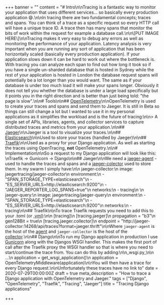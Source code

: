 +++
banner = ""
content = "# Intro\n\nTracing is a fantastic way to monitor your application that uses different services... so basically every production application 😄.\n\nIn tracing there are two fundamental concepts; traces and spans. You can think of a trace as a specific request so every HTTP call will have a unique trace ID. A trace then has many spans that monitor the bits of work within the request for example a database call.\n\n\\[PUT IMAGE HERE\\]\n\nTracing makes it very easy to debug any errors as well as monitoring the performance of your application. Latency analysis is very important when you are running any sort of application that has been horizontally scaled (basically every production application). If your application slows down it can be hard to work out where the bottleneck is. With tracing you can analyze each span to find out how long it took so if you have a single un-sharded database that is hosted in Sydney while the rest of your application is hosted in London the database request spans will potentially be a lot longer than you would want. The same as if your database is under too much load it will make your spans longer. Obviously it does not tell you whether the database is under a large load specifically but it points you in the right direction and is better than just being told: \"the page is slow\".\n\n# Tools\n\n## [OpenTelemetry](https://opentelemetry.io/)\n\nOpenTelemetry is used to create your traces and spans and send them to Jaeger. It is still in Beta so things can still change a lot but I wanted to use it in my personal applications as it simplifies the workload and is the future of tracing:\n\n> A single set of APIs, libraries, agents, and collector services to capture distributed traces and metrics from your application.\n\n## [Jaeger](https://www.jaegertracing.io/)\n\nJaeger is a tool to visualize your traces.\n\n## [Elasticsearch](https://www.elastic.co/)\n\nUsed to store your traces (handled by Jaeger)\n\n## [Traefik](https://containo.us/traefik/)\n\nUsed as a proxy for your Django application. As well as starting the traces using OpenTracing, **not** OpenTelemetry.\n\n# Implementation\n\nSo a request to my Django application will look like this:  \nTraefik -> Gunicorn -> Django\n\n## Jaeger\n\nWe need a [jaeger-agent](https://www.jaegertracing.io/docs/1.18/deployment/#agent) - used to handle the traces and spans and a [jaeger-colector]() used to store them. In my swarm I simply have:\n\n     jaeger-collector:\n        image: jaegertracing/jaeger-collector\n        environment:\n          - \"SPAN_STORAGE_TYPE=elasticsearch\"\n          - \"ES_SERVER_URLS=http://elasticsearch:9200\"\n          - \"JAEGER_REPORTER_LOG_SPANS=true\"\n        networks:\n          - tracing\n          \n      jaeger-query:\n        image: jaegertracing/jaeger-query\n        environment:\n          - \"SPAN_STORAGE_TYPE=elasticsearch\"\n          - \"ES_SERVER_URLS=http://elasticsearch:9200\"\n        networks:\n          - tracing\n\n## Traefik\n\nTo trace Traefik requests you need to add this to your .toml (or [.yml](https://docs.traefik.io/observability/tracing/jaeger/)):\n\n    [tracing]\n        [tracing.jaeger]\n            propagation = \"b3\"\n            gen128Bit = true\n            [tracing.jaeger.collector]\n                endpoint = \"http://jaeger-collector:14268/api/traces?format=jaeger.thrift\"\n\nWhere `jaeger-agent` is the host of the [agent](https://www.jaegertracing.io/docs/1.18/deployment/#agent) and `jaeger-collector` is the host of the [collector](https://www.jaegertracing.io/docs/1.18/deployment/#storage-backends).\n\n## Django\n\nTo run my Django application in production I use [Gunicorn](https://gunicorn.org/) along with the Djangos WSGI handler. This makes the first port of call after the Traefik proxy the WSGI handler so that is where you need to start/continue the trace from. You can do this by adding:\n\n_wsgi.py_\n\n    ...\n    application = get_wsgi_application()\n    application = OpenTelemetryMiddleware(application)\n\nYou will then have a trace for every Django request.\n\nUnfortunately these traces have no link to"
date = 2020-07-29T00:00:00Z
draft = true
meta_description = "How to trace a Django application with OpenTelemetry and Jaeger."
tags = ["Django", "OpenTelemetry", "Traefik", "Tracing", "Jaeger"]
title = "Tracing Django applications"

+++
